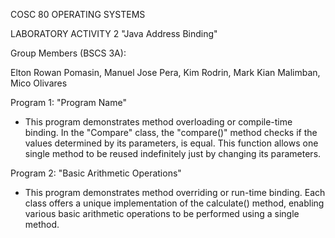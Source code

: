 ﻿COSC 80 OPERATING SYSTEMS

LABORATORY ACTIVITY 2 "Java Address Binding"

Group Members (BSCS 3A):

Elton Rowan Pomasin,
Manuel Jose Pera,
Kim Rodrin,
Mark Kian Malimban,
Mico Olivares

Program 1: "Program Name"
- This program demonstrates method overloading or compile-time binding. In the "Compare" class, the "compare()" method checks if the values determined by its parameters, is equal. This function allows one single method to be reused indefinitely just by changing its parameters.

Program 2: "Basic Arithmetic Operations"
- This program demonstrates method overriding or run-time binding. Each class offers a unique implementation of the calculate() method, enabling various basic arithmetic operations to be performed using a single method.
